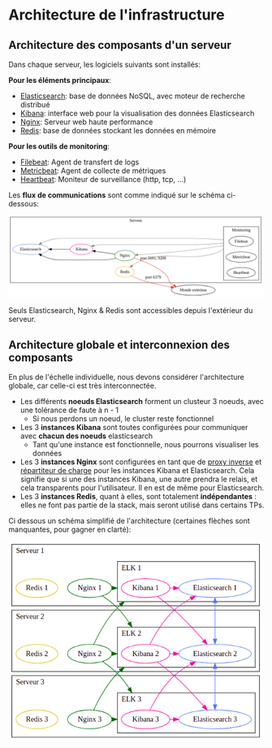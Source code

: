 # Architecture de l'infrastructure

## Architecture des composants d'un serveur

Dans chaque serveur, les logiciels suivants sont installés:

**Pour les éléments principaux**:

- [Elasticsearch](https://www.elastic.co/fr/elasticsearch/): base de données NoSQL, avec moteur de recherche distribué
- [Kibana](https://www.elastic.co/fr/kibana/): interface web pour la visualisation des données Elasticsearch
- [Nginx](https://www.nginx.com/): Serveur web haute performance
- [Redis](https://redis.io/): base de données stockant les données en mémoire

**Pour les outils de monitoring**:

- [Filebeat](https://www.elastic.co/fr/beats/filebeat): Agent de transfert de logs
- [Metricbeat](https://www.elastic.co/fr/beats/metricbeat): Agent de collecte de métriques
- [Heartbeat](https://www.elastic.co/fr/beats/heartbeat): Moniteur de surveillance (http, tcp, ...)

Les **flux de communications** sont comme indiqué sur le schéma ci-dessous: 

![Architecture des composants d'un serveur](images/internal_server_architecture.png)

Seuls Elasticsearch, Nginx & Redis sont accessibles depuis l'extérieur du serveur.

## Architecture globale et interconnexion des composants

En plus de l'échelle individuelle, nous devons considérer l'architecture globale, car celle-ci est très interconnectée.

- Les différents **noeuds Elasticsearch** forment un clusteur 3 noeuds, avec une tolérance de faute à n - 1
    - Si nous perdons un noeud, le cluster reste fonctionnel
- Les 3 **instances Kibana** sont toutes configurées pour communiquer avec **chacun des noeuds** elasticsearch
    - Tant qu'une instance est fonctionnelle, nous pourrons visualiser les données
- Les 3 **instances Nginx** sont configurées en tant que de [proxy inverse](https://frwikipedia.org/wiki/Proxy_inverse) et [répartiteur de charge](https://fr.wikipedia.org/wiki/R%C3%A9partition_de_charge) pour les instances Kibana et Elasticsearch. Cela signifie que si une des instances Kibana, une autre prendra le relais, et cela transparents pour l'utilisateur. Il en est de même pour Elasticsearch.
- Les 3 **instances Redis**, quant à elles, sont totalement **indépendantes** : elles ne font pas partie de la stack, mais seront utilisé dans certains TPs.

Ci dessous un schéma simplifié de l'architecture (certaines flèches sont manquantes, pour gagner en clarté):

![Interconnection des composants](images/server_interconnection_architecture.png)